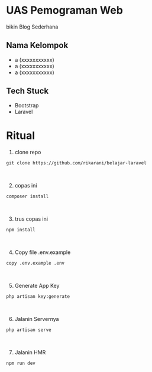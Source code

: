 # UAS Pemograman Web

bikin Blog Sederhana

## Nama Kelompok

- a (xxxxxxxxxxx)
- a (xxxxxxxxxxx)
- a (xxxxxxxxxxx)

## Tech Stuck

- Bootstrap
- Laravel

# Ritual

1. clone repo

```
git clone https://github.com/rikarani/belajar-laravel
```

<br>

2. copas ini

```
composer install
```

<br>

3. trus copas ini

```
npm install
```

<br>

4. Copy file .env.example

```
copy .env.example .env
```

<br>

5. Generate App Key

```
php artisan key:generate
```

<br>

6. Jalanin Servernya

```
php artisan serve
```

<br>

7. Jalanin HMR

```
npm run dev
```
